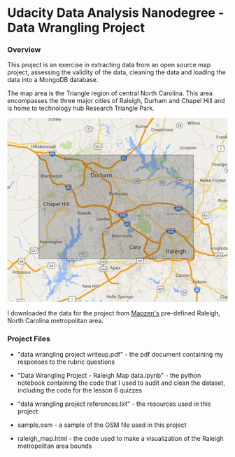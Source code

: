 
# Udacity Data Analysis Nanodegree - Data Wrangling Project 

### Overview
This project is an exercise in extracting data from an open source map project, assessing the validity of the data, cleaning the data and loading the data into a MongoDB database.  

The map area is the Triangle region of central North Carolina.  This area encompasses the three major cities of Raleigh, Durham and Chapel Hill and is home to technology hub Research Triangle Park.

![Triangle area - NC](Raleigh_map.png)

I downloaded the data for the project from [Mapzen's](https://mapzen.com/data/metro-extracts) pre-defined Raleigh, North Carolina metropolitan area.  

### Project Files

* "data wrangling project writeup.pdf" - the pdf document containing my responses to the rubric questions

* "Data Wrangling Project - Raleigh Map data.ipynb" - the python notebook containing the code that I used to audit and clean the dataset, including the code for the lesson 6 quizzes

* "data wrangling project references.txt" - the resources used in this project

* sample.osm - a sample of the OSM file used in this project

* raleigh_map.html - the code used to make a visualization of the Raleigh metropolitan area bounds

